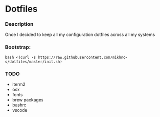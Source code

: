 # Dotfiles 

### Description

Once I decided to keep all my configuration dotfiles across all my systems

### Bootstrap: 
```shell
bash <(curl -s https://raw.githubusercontent.com/mikhno-s/dotfiles/master/init.sh)
```

### TODO
* iterm2
* osx
* fonts
* brew packages
* bashrc
* vscode